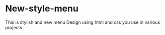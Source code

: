 # New-style-menu
This is stylish and new menu Design using html and css you use in various projects 
